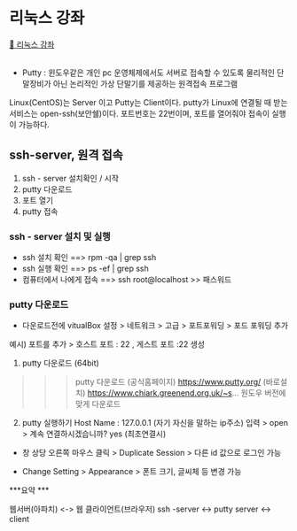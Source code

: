 # 리눅스 강좌
[:link: 리눅스 강좌](https://youtu.be/uRZr35xIBqg)  
<br>

* Putty :  윈도우같은 개인 pc 운영체제에서도 서버로 접속할 수 있도록 물리적인 단말장비가 아닌 논리적인 가상 단말기를 제공하는 원격접속 프로그램 

Linux(CentOS)는 Server 이고 Putty는 Client이다. 
putty가 Linux에 연결될 때 받는 서비스는 open-ssh(보안쉘)이다. 
포트번호는 22번이며, 포트를 열어줘야 접속이 실행이 가능하다.

## ssh-server, 원격 접속
1. ssh - server 설치확인 / 시작
2. putty 다운로드
3. 포트 열기
4. putty 접속

### ssh - server 설치 및 실행 
- ssh 설치 확인  ==> rpm -qa | grep ssh 
- ssh 실행 확인 ==> ps -ef | grep ssh
- 컴퓨터에서 나에게 접속 ==> ssh root@localhost >> 패스워드 

### putty 다운로드

* 다운로드전에 vitualBox 설정 > 네트워크 > 고급 > 포트포워딩 > 포드 포워딩 추가 

예시) 포트를 추가 > 호스트 포트 : 22 , 게스트 포트 :22 생성 

1) putty 다운로드 (64bit)
>>> putty 다운로드
(공식홈페이지) https://www.putty.org/
(바로설치) https://www.chiark.greenend.org.uk/~s...
원도우 버전에 맞게 다운로드 


2) putty 실행하기
Host Name : 127.0.0.1 (자기 자신을 말하는 ip주소) 입력 > open > 계속 연결하시겠습니까? yes (최초연결시)

* 창 상당 오른쪽 마우스 클릭 > Duplicate Session > 다른 id 값으로 로그인 가능  

* Change Setting > Appearance > 폰트 크기, 글씨체 등 변경 가능 

***요약 ***

웹서버(아파치) <-> 웹 클라이언트(브라우저)
ssh -server   <-> putty 
server <-> client



``` 